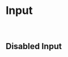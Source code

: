 # Input

<br>

<div>
  <ot-space>
    <div>
      <ot-input placeholder="请输入......" />
    </div>
  </ot-space>
</div>

##  Disabled Input

<br>

<div>
  <ot-space>
    <div>
      <ot-input disabled=true placeholder="请输入......" />
    </div>
  </ot-space>
</div>

<script setup>
  import { ref } from 'vue'
  // const show = ref(false)
  // const onChange = (e) => {
  //   // console.log('onchange', e.detail)
  //   // value.value = !e.detail
  // }
</script>

